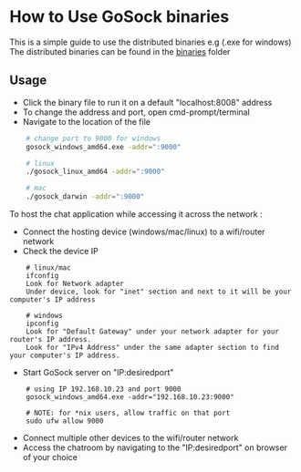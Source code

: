 # How to Use GoSock binaries

This is a simple guide to use the distributed binaries e.g (.exe for windows)
The distributed binaries can be found in the [binaries](../../binaries) folder

## Usage

- Click the binary file to run it on a default "localhost:8008" address
- To change the address and port, open cmd-prompt/terminal
- Navigate to the location of the file

``` bash
    # change port to 9000 for windows
    gosock_windows_amd64.exe -addr=":9000"

    # linux
    ./gosock_linux_amd64 -addr=":9000"

    # mac
    ./gosock_darwin -addr=":9000"
```

To host the chat application while accessing it across the network :

- Connect the hosting device (windows/mac/linux) to a wifi/router network
- Check the device IP

```
    # linux/mac
    ifconfig
    Look for Network adapter
    Under device, look for "inet" section and next to it will be your computer's IP address

    # windows
    ipconfig
    Look for "Default Gateway" under your network adapter for your router's IP address. 
    Look for "IPv4 Address" under the same adapter section to find your computer's IP address.
```

- Start GoSock server on "IP:desiredport"

```
    # using IP 192.168.10.23 and port 9000
    gosock_windows_amd64.exe -addr="192.168.10.23:9000"

    # NOTE: for *nix users, allow traffic on that port
    sudo ufw allow 9000
```

- Connect multiple other devices to the wifi/router network
- Access the chatroom by navigating to the "IP:desiredport" on browser of your choice
